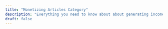 ```yaml
---
title: "Monetizing Articles Category"
description: "Everything you need to know about about generating income online and offline through our monetization category and more at Earn Money Online."
draft: false
---
```

